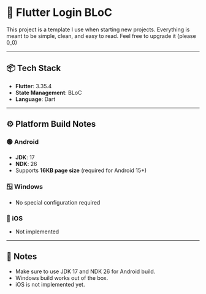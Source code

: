 # 🚀 Flutter Login BLoC

This project is a template I use when starting new projects.
Everything is meant to be simple, clean, and easy to read.
Feel free to upgrade it (please 0_0)

---

## 📦 Tech Stack
- **Flutter**: 3.35.4  
- **State Management**: BLoC  
- **Language**: Dart  

---

## ⚙️ Platform Build Notes

### 🟢 Android
- **JDK**: 17  
- **NDK**: 26  
- Supports **16KB page size** (required for Android 15+)  

### 🪟 Windows
- No special configuration required  

### 🍏 iOS
- Not implemented  

---

## 📌 Notes

- Make sure to use JDK 17 and NDK 26 for Android build.
- Windows build works out of the box.
- iOS is not implemented yet.
